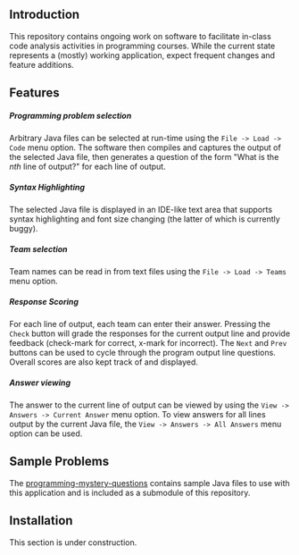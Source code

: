 ## Introduction
This repository contains ongoing work on software to facilitate in-class code analysis activities in programming courses. While the current state represents a (mostly) working application, expect frequent changes and feature additions.

## Features
##### Programming problem selection
Arbitrary Java files can be selected at run-time using the `File -> Load -> Code` menu option. The software then compiles and captures the output of the selected Java file, then generates a question of the form "What is the _nth_ line of output?" for each line of output.

##### Syntax Highlighting
The selected Java file is displayed in an IDE-like text area that supports syntax highlighting and font size changing (the latter of which is currently buggy).

##### Team selection
Team names can be read in from text files using the `File -> Load -> Teams` menu option.

##### Response Scoring
For each line of output, each team can enter their answer. Pressing the `Check` button will grade the responses for the current output line and provide feedback (check-mark for correct, x-mark for incorrect). The `Next` and `Prev` buttons can be used to cycle through the program output line questions. Overall scores are also kept track of and displayed.

##### Answer viewing
The answer to the current line of output can be viewed by using the `View -> Answers -> Current Answer` menu option. To view answers for all lines output by the current Java file, the `View -> Answers -> All Answers` menu option can be used.

## Sample Problems

The [programming-mystery-questions](https://github.com/andersonda/programming-mystery-questions) contains sample Java files to use with this application and is included as a submodule of this repository.

## Installation

This section is under construction.
